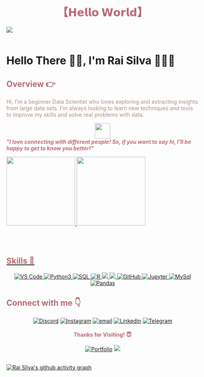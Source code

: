 <!-- Title -->
<h1 align="center" style="color: #ba6771;">
【𝗛𝗲𝗹𝗹𝗼 𝗪𝗼𝗿𝗹𝗱】
</h1>

<!-- Background -->
<img src="https://user-images.githubusercontent.com/52347812/137624699-ce6bb7ee-eb84-46f1-ac69-c4b78b22db90.png" style="display: block; margin: 0 auto;">
<br>

# Hello There 👋🏽, I'm Rai Silva 👨🏽‍💻


<h2  style="color: #ba6771;">Overview 👉</h2>

<p style="color: #b38c7f;">Hi, I'm a beginner Data Scientist who loves exploring and extracting insights from large data sets. I'm always looking to learn new techniques and tools to improve my skills and solve real problems with data.</p>

<img src="https://media.giphy.com/media/LnQjpWaON8nhr21vNW/giphy.gif" width="40" style="display: block; margin: 0 auto;"> <em><b style="color: #c16a75;">"I love connecting with different people! So, if you want to say hi, I'll be happy to get to know you better!"</b></em>

<div>
  <a href="https://github.com/raymundosilva">
    <img height="180em" src="https://github-readme-stats.vercel.app/api?username=raymundosilva&show_icons=true&theme=dark"/>
    <img height="180em" src="https://github-readme-stats.vercel.app/api/top-langs/?username=raymundosilva&layout=compact&langs_count=16&theme=dark"/>
</div>

<br><br>

<h2 style="color: #ba6771;">Skills 🚀</h2>

<p align="center">
  <a href="https://code.visualstudio.com/">
    <img src="https://img.shields.io/badge/VS%20Code-007ACC?style=for-the-badge&logo=visual-studio-code&logoColor=white" alt="VS Code">
  </a>
  <a href="https://www.python.org/">
    <img src="https://img.shields.io/badge/Python-3776AB?style=for-the-badge&logo=python&logoColor=white" alt="Python3">
  </a>
  <a href="https://www.microsoft.com/en-us/sql-server/sql-server-downloads">
    <img src="https://img.shields.io/badge/SQL_Server-CC2927?style=for-the-badge&logo=microsoft-sql-server&logoColor=white" alt="SQL">
  </a>
  <a href="https://www.r-project.org/">
    <img src="https://img.shields.io/badge/Linguagem-R-brightgreen.svg?style=for-the-badge&logo=r&logoColor=white" alt="R">
  </a>
  <a href="https://www.microsoft.com/">
    <img src="https://img.shields.io/badge/Windows-brightgreen.svg?style=for-the-badge&logo=windows&logoColor=white">
  </a>
  <a href="https://app.powerbi.com/">
    <img src="https://img.shields.io/badge/Power%20BI-000000?style=for-the-badge&logo=power-bi&logoColor=FFD800">
  </a>
  <a href="https://github.com/">
    <img src="https://img.shields.io/badge/GitHub-100000?style=for-the-badge&logo=github&logoColor=white" alt="GitHub">
  </a>
  <a href="https://jupyter.org/">
    <img src="https://img.shields.io/badge/Jupyter-Notebook-orange.svg?style=for-the-badge&logo=jupyter&logoColor=white" alt="Jupyter">
  </a>
  <a href="https://www.mysql.com/">
    <img src="https://img.shields.io/badge/MySQL-4479A1.svg?style=for-the-badge&logo=mysql&logoColor=white" alt="MySql">
  </a>
  <a href="https://pandas.pydata.org/">
    <img src="https://img.shields.io/badge/Pandas-150458.svg?style=for-the-badge&logo=pandas&logoColor=white" alt="Pandas">
  </a>
  
</p>

<h2 style="color: #ba6771;">Connect with me 👇</h2>

<p align="center">
  <a href="https://discordapp.com/users/mundo#7844"><img src="https://raw.githubusercontent.com/raymundosilva/raymundosilva/main/img/discord.png" alt="Discord"/></a>
  <a href="https://www.instagram.com/mundo_sillva/"><img src="https://raw.githubusercontent.com/raymundosilva/raymundosilva/main/img/instagram.png" alt="Instagram"/></a>
  <a href="mailto:rmatos320@gmail.com"><img src="https://raw.githubusercontent.com/raymundosilva/raymundosilva/main/img/email.png" alt="email"/></a>
  <a href="https://www.linkedin.com/in/raimundo-n-ferreira-da-silva-a99453a3/"><img src="https://raw.githubusercontent.com/raymundosilva/raymundosilva/main/img/linkedin.png" alt="Linkedin"/></a>
  <a href="https://t.me/rais1lv4"><img src="https://raw.githubusercontent.com/raymundosilva/raymundosilva/main/img/telegram.png" alt="Telegram"/></a>
</p>

<h4 align="center" style="color: #ba6771;">Thanks for Visiting! 😇</h4>

<div align="center">
  <a  href="https://#/" target="_blank"><img src="https://img.shields.io/badge/Portfolio-red?style=for-the-badge" target="_blank" alt="Portfolio"></a>
  <a href="#/" target="__blank"><img src="https://img.shields.io/badge/Medium-12100E?style=for-the-badge&logo=medium&logoColor=white)](https://medium.com/redescoail" target="__blank"></a>
</div>

<br>

[![Rai Silva's github activity graph](https://github-readme-activity-graph.vercel.app/graph?username=Raymundosilva&bg_color=170f0c&color=ba6771&line=b38c7f&point=c16a75&area=true&hide_border=true)](https://github.com/raymundosilva)
